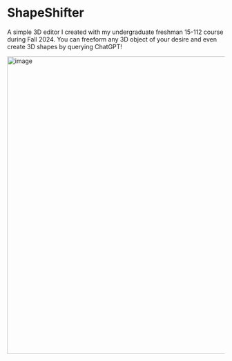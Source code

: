 # ShapeShifter
A simple 3D editor I created with my undergraduate freshman 15-112 course during Fall 2024. You can freeform any 3D object of your desire and even create 3D shapes by querying ChatGPT!

<img width="953" height="687" alt="image" src="https://github.com/user-attachments/assets/00b868db-d0c3-430f-ae11-79a9df16c480" />
